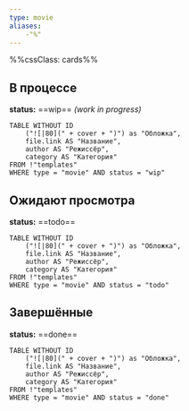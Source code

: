 ```yaml
---
type: movie
aliases: 
	-"%"
---
```

%%cssClass: cards%%
## В процессе
**status:** ==wip== *(work in progress)*
```dataview
TABLE WITHOUT ID
	("![|80](" + cover + ")") as "Обложка",
	file.link AS "Название",
	author AS "Режиссёр",
	category AS "Категория"
FROM !"templates"
WHERE type = "movie" AND status = "wip"
```
## Ожидают просмотра
**status:** ==todo==
```dataview
TABLE WITHOUT ID
	("![|80](" + cover + ")") as "Обложка",
	file.link AS "Название",
	author AS "Режиссёр",
	category AS "Категория"
FROM !"templates"
WHERE type = "movie" AND status = "todo"
```
## Завершённые
**status:** ==done==
```dataview
TABLE WITHOUT ID
	("![|80](" + cover + ")") as "Обложка",
	file.link AS "Название",
	author AS "Режиссёр",
	category AS "Категория"
FROM !"templates"
WHERE type = "movie" AND status = "done"
```
